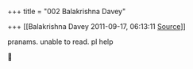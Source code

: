 +++
title = "002 Balakrishna Davey"

+++
[[Balakrishna Davey	2011-09-17, 06:13:11 [Source](https://groups.google.com/g/samskrita/c/1kap-C-2LKk)]]



pranams. unable to read. pl help




